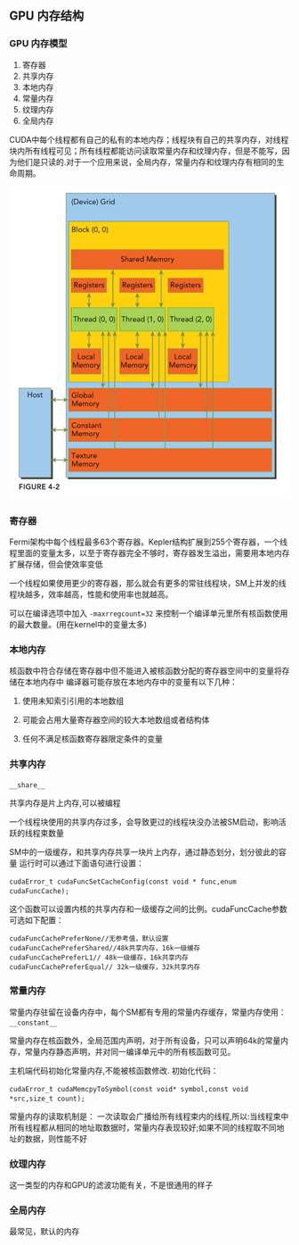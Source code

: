 ## GPU 内存结构

### GPU 内存模型

1. 寄存器
2. 共享内存
3. 本地内存
4. 常量内存
5. 纹理内存
6. 全局内存

CUDA中每个线程都有自己的私有的本地内存；线程块有自己的共享内存，对线程块内所有线程可见；所有线程都能访问读取常量内存和纹理内存，但是不能写，因为他们是只读的.对于一个应用来说，全局内存，常量内存和纹理内存有相同的生命周期。

![image](./structure.png)

### 寄存器

Fermi架构中每个线程最多63个寄存器。Kepler结构扩展到255个寄存器，一个线程里面的变量太多，以至于寄存器完全不够时，寄存器发生溢出，需要用本地内存扩展存储，但会使效率变低

一个线程如果使用更少的寄存器，那么就会有更多的常驻线程块，SM上并发的线程块越多，效率越高，性能和使用率也就越高。

可以在编译选项中加入
`` -maxrregcount=32 ``
来控制一个编译单元里所有核函数使用的最大数量。(用在kernel中的变量太多)

### 本地内存
核函数中符合存储在寄存器中但不能进入被核函数分配的寄存器空间中的变量将存储在本地内存中
编译器可能存放在本地内存中的变量有以下几种：

1. 使用未知索引引用的本地数组

2. 可能会占用大量寄存器空间的较大本地数组或者结构体

3. 任何不满足核函数寄存器限定条件的变量

### 共享内存

``__share__``

共享内存是片上内存,可以被编程

一个线程块使用的共享内存过多，会导致更过的线程块没办法被SM启动，影响活跃的线程束数量

SM中的一级缓存，和共享内存共享一块片上内存，通过静态划分，划分彼此的容量
运行时可以通过下面语句进行设置：

`` cudaError_t cudaFuncSetCacheConfig(const void * func,enum cudaFuncCache); ``

这个函数可以设置内核的共享内存和一级缓存之间的比例。cudaFuncCache参数可选如下配置：

``cudaFuncCachePreferNone//无参考值，默认设置``
``cudaFuncCachePreferShared//48k共享内存，16k一级缓存``
``cudaFuncCachePreferL1// 48k一级缓存，16k共享内存``
``cudaFuncCachePreferEqual// 32k一级缓存，32k共享内存``


### 常量内存

常量内存驻留在设备内存中，每个SM都有专用的常量内存缓存，常量内存使用：
``__constant__ ``

常量内存在核函数外，全局范围内声明，对于所有设备，只可以声明64k的常量内存，常量内存静态声明，并对同一编译单元中的所有核函数可见。

主机端代码初始化常量内存,不能被核函数修改.
初始化代码：

`` cudaError_t cudaMemcpyToSymbol(const void* symbol,const void *src,size_t count); ``

常量内存的读取机制是： 一次读取会广播给所有线程束内的线程,所以:当线程束中所有线程都从相同的地址取数据时，常量内存表现较好;如果不同的线程取不同地址的数据，则性能不好

### 纹理内存

这一类型的内存和GPU的滤波功能有关，不是很通用的样子

### 全局内存

最常见，默认的内存

